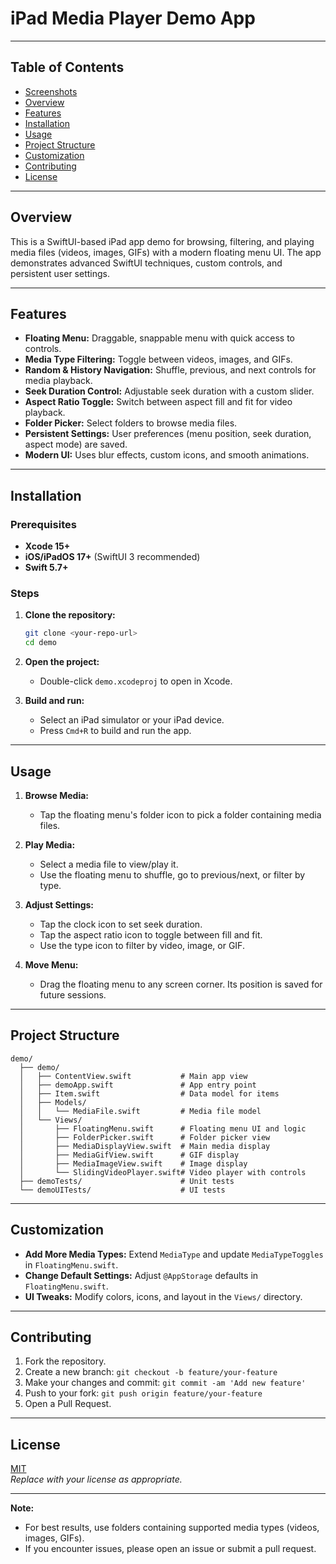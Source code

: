 # iPad Media Player Demo App

<!--
## Screenshots

_Add screenshots of your app here. For example:_

| Home Screen | Media Player | Floating Menu |
|-------------|-------------|--------------|
| ![Home](screenshots/home.png) | ![Player](screenshots/player.png) | ![Menu](screenshots/menu.png) |
-->



---

## Table of Contents

- [Screenshots](#screenshots)
- [Overview](#overview)
- [Features](#features)
- [Installation](#installation)
- [Usage](#usage)
- [Project Structure](#project-structure)
- [Customization](#customization)
- [Contributing](#contributing)
- [License](#license)

---

## Overview

This is a SwiftUI-based iPad app demo for browsing, filtering, and playing media files (videos, images, GIFs) with a modern floating menu UI. The app demonstrates advanced SwiftUI techniques, custom controls, and persistent user settings.

---

## Features

- **Floating Menu:** Draggable, snappable menu with quick access to controls.
- **Media Type Filtering:** Toggle between videos, images, and GIFs.
- **Random & History Navigation:** Shuffle, previous, and next controls for media playback.
- **Seek Duration Control:** Adjustable seek duration with a custom slider.
- **Aspect Ratio Toggle:** Switch between aspect fill and fit for video playback.
- **Folder Picker:** Select folders to browse media files.
- **Persistent Settings:** User preferences (menu position, seek duration, aspect mode) are saved.
- **Modern UI:** Uses blur effects, custom icons, and smooth animations.

---

## Installation

### Prerequisites

- **Xcode 15+**
- **iOS/iPadOS 17+** (SwiftUI 3 recommended)
- **Swift 5.7+**

### Steps

1. **Clone the repository:**

   ```sh
   git clone <your-repo-url>
   cd demo
   ```

2. **Open the project:**

   - Double-click `demo.xcodeproj` to open in Xcode.

3. **Build and run:**
   - Select an iPad simulator or your iPad device.
   - Press `Cmd+R` to build and run the app.

---

## Usage

1. **Browse Media:**

   - Tap the floating menu's folder icon to pick a folder containing media files.

2. **Play Media:**

   - Select a media file to view/play it.
   - Use the floating menu to shuffle, go to previous/next, or filter by type.

3. **Adjust Settings:**

   - Tap the clock icon to set seek duration.
   - Tap the aspect ratio icon to toggle between fill and fit.
   - Use the type icon to filter by video, image, or GIF.

4. **Move Menu:**
   - Drag the floating menu to any screen corner. Its position is saved for future sessions.

---

## Project Structure

```
demo/
  ├── demo/
  │   ├── ContentView.swift           # Main app view
  │   ├── demoApp.swift               # App entry point
  │   ├── Item.swift                  # Data model for items
  │   ├── Models/
  │   │   └── MediaFile.swift         # Media file model
  │   └── Views/
  │       ├── FloatingMenu.swift      # Floating menu UI and logic
  │       ├── FolderPicker.swift      # Folder picker view
  │       ├── MediaDisplayView.swift  # Main media display
  │       ├── MediaGifView.swift      # GIF display
  │       ├── MediaImageView.swift    # Image display
  │       └── SlidingVideoPlayer.swift# Video player with controls
  ├── demoTests/                      # Unit tests
  └── demoUITests/                    # UI tests
```

---

## Customization

- **Add More Media Types:** Extend `MediaType` and update `MediaTypeToggles` in `FloatingMenu.swift`.
- **Change Default Settings:** Adjust `@AppStorage` defaults in `FloatingMenu.swift`.
- **UI Tweaks:** Modify colors, icons, and layout in the `Views/` directory.

---

## Contributing

1. Fork the repository.
2. Create a new branch: `git checkout -b feature/your-feature`
3. Make your changes and commit: `git commit -am 'Add new feature'`
4. Push to your fork: `git push origin feature/your-feature`
5. Open a Pull Request.

---

## License

[MIT](LICENSE)  
_Replace with your license as appropriate._

---

**Note:**

- For best results, use folders containing supported media types (videos, images, GIFs).
- If you encounter issues, please open an issue or submit a pull request.
